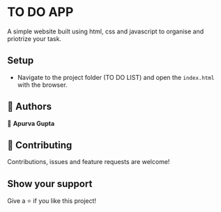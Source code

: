 # TO DO APP

A simple website built using html, css and javascript to organise and priotrize your task.




## Setup

- Navigate to the project folder (TO DO LIST) and open the `index.html` with the browser.


## 👤 Authors

👤 **Apurva Gupta**

  
## 🤝 Contributing

Contributions, issues and feature requests are welcome!

## Show your support

Give a ⭐️ if you like this project!
